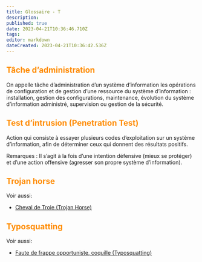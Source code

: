 ```yaml
---
title: Glossaire - T
description: 
published: true
date: 2023-04-21T10:36:46.710Z
tags: 
editor: markdown
dateCreated: 2023-04-21T10:36:42.536Z
---
```


## <span style="color:darkorange;">Tâche d’administration</span>

On appelle tâche d’administration d’un système d’information les opérations de configuration et de gestion d’une ressource du système d’information : installation, gestion des configurations, maintenance, évolution du système d’information administré, supervision ou gestion de la sécurité.

## <span style="color:darkorange;">Test d’intrusion (Penetration Test)</span>

Action qui consiste à essayer plusieurs codes d’exploitation sur un système d’information, afin de déterminer ceux qui donnent des résultats positifs.

Remarques : Il s’agit à la fois d’une intention défensive (mieux se protéger) et d’une action offensive (agresser son propre système d’information).

## <span style="color:darkorange;">Trojan horse</span>

Voir aussi:
+ [Cheval de Troie (Trojan Horse)](/glossaire/C)


## <span style="color:darkorange;">Typosquatting</span>

Voir aussi:
+ [Faute de frappe opportuniste, coquille (Typosquatting)](/glossaire/F)